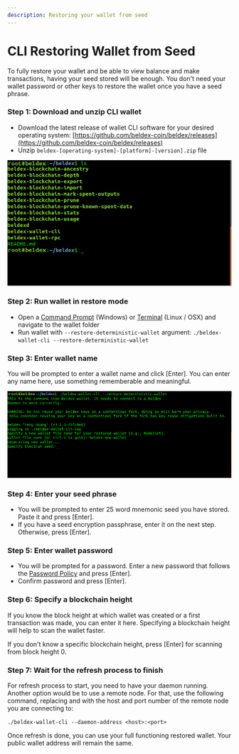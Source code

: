 ```yaml
---
description: Restoring your wallet from seed
---
```


# CLI Restoring Wallet from Seed

To fully restore your wallet and be able to view balance and make transactions, having your seed stored will be enough. You don't need your wallet password or other keys to restore the wallet once you have a seed phrase.

### Step 1: Download and unzip CLI wallet <a href="#step-1-download-and-unzip-cli-wallet" id="step-1-download-and-unzip-cli-wallet"></a>

* Download the latest release of wallet CLI software for your desired operating system: [https://github.com/beldex-coin/beldex/releases](https://github.com/beldex-coin/beldex/releases)
* Unzip `beldex-[operating-system]-[platform]-[version].zip` file

![](../../.gitbook/assets/cliwalletfolder.jpg)

### Step 2: Run wallet in restore mode <a href="#step-2-run-wallet-in-restore-mode" id="step-2-run-wallet-in-restore-mode"></a>

* Open a [Command Prompt](https://en.wikipedia.org/wiki/Cmd.exe) (Windows) or [Terminal](https://en.wikipedia.org/wiki/Terminal\_emulator) (Linux / OSX) and navigate to the wallet folder
* Run wallet with `--restore-deterministic-wallet` argument: `./beldex-wallet-cli --restore-deterministic-wallet`

### Step 3: Enter wallet name <a href="#step-3-enter-wallet-name" id="step-3-enter-wallet-name"></a>

You will be prompted to enter a wallet name and click \[Enter]. You can enter any name here, use something rememberable and meaningful.

![](../../.gitbook/assets/cliwalletrestore.jpg)

### Step 4: Enter your seed phrase <a href="#step-4-enter-your-seed-phrase" id="step-4-enter-your-seed-phrase"></a>

* You will be prompted to enter 25 word mnemonic seed you have stored. Paste it and press \[Enter].&#x20;
* If you have a seed encryption passphrase, enter it on the next step. Otherwise, press \[Enter].

### Step 5: Enter wallet password <a href="#step-5-enter-wallet-password" id="step-5-enter-wallet-password"></a>

* You will be prompted for a password. Enter a new password that follows the [Password Policy](https://en.wikipedia.org/wiki/Password\_policy) and press \[Enter].
* Confirm password and press \[Enter].

### Step 6: Specify a blockchain height <a href="#step-6-specify-a-blockchain-height" id="step-6-specify-a-blockchain-height"></a>

If you know the block height at which wallet was created or a first transaction was made, you can enter it here. Specifying a blockchain height will help to scan the wallet faster.

If you don't know a specific blockchain height, press \[Enter] for scanning from block height 0.

### Step 7: Wait for the refresh process to finish <a href="#step-7-wait-for-the-refresh-process-to-finish" id="step-7-wait-for-the-refresh-process-to-finish"></a>

For refresh process to start, you need to have your daemon running. Another option would be to use a remote node. For that, use the following command, replacing and with the host and port number of the remote node you are connecting to:

```
./beldex-wallet-cli --daemon-address <host>:<port>
```

Once refresh is done, you can use your full functioning restored wallet. Your public wallet address will remain the same.

